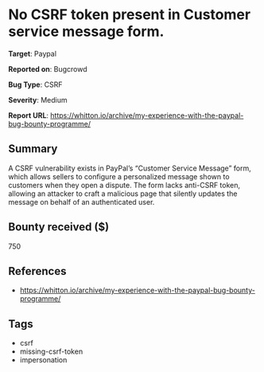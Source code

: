 # No CSRF token present in Customer service message form.

**Target**: Paypal

**Reported on**: Bugcrowd

**Bug Type**: CSRF

**Severity**: Medium

**Report URL**: https://whitton.io/archive/my-experience-with-the-paypal-bug-bounty-programme/

## Summary
A CSRF vulnerability exists in PayPal’s “Customer Service Message” form, which allows sellers to configure a personalized message
shown to customers when they open a dispute. The form lacks anti-CSRF token, allowing an attacker to craft a malicious page that 
silently updates the message on behalf of an authenticated user.

## Bounty received ($)
750

## References
- https://whitton.io/archive/my-experience-with-the-paypal-bug-bounty-programme/
## Tags
- csrf
- missing-csrf-token
- impersonation
